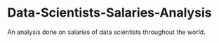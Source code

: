 # Data-Scientists-Salaries-Analysis
An analysis done on salaries of data scientists throughout the world.

